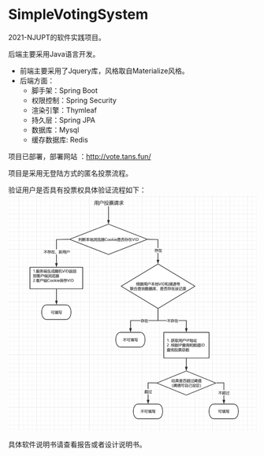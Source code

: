 # SimpleVotingSystem

2021-NJUPT的软件实践项目。

后端主要采用Java语言开发。
- 前端主要采用了Jquery库，风格取自Materialize风格。
- 后端方面：
  - 脚手架：Spring Boot
  - 权限控制：Spring Security
  - 渲染引擎：Thymleaf
  - 持久层：Spring JPA
  - 数据库：Mysql
  - 缓存数据库: Redis

项目已部署，部署网站 ：http://vote.tans.fun/

项目是采用无登陆方式的匿名投票流程。

验证用户是否具有投票权具体验证流程如下：
![img.png](img.png)

具体软件说明书请查看报告或者设计说明书。
